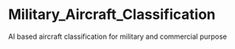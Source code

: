 # Military_Aircraft_Classification
AI based aircraft classification for military and commercial purpose
